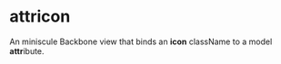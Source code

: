 attricon
========

An miniscule Backbone view that binds an **icon** className to a model **attr**ibute.
